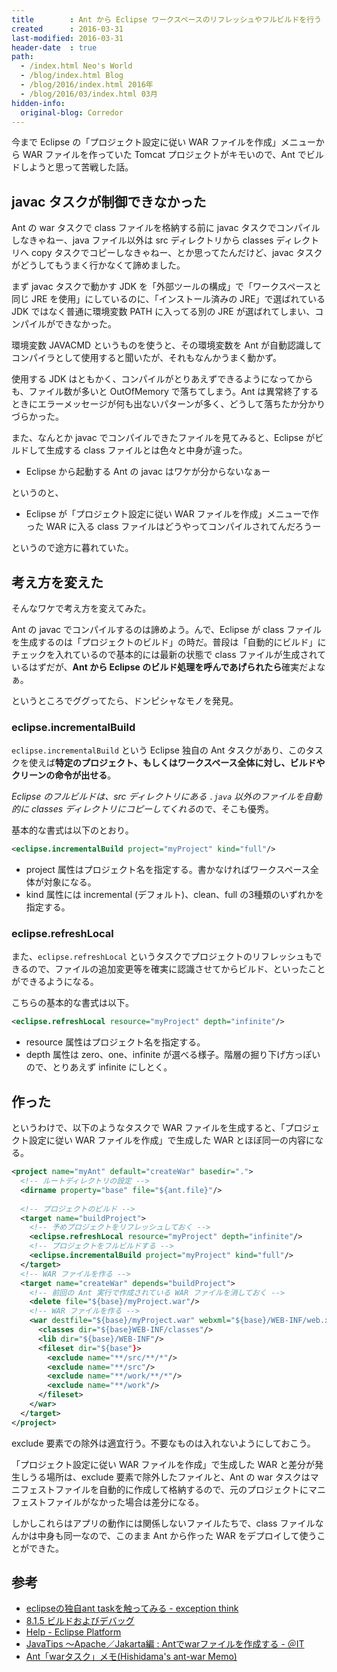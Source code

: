 ```yaml
---
title        : Ant から Eclipse ワークスペースのリフレッシュやフルビルドを行う
created      : 2016-03-31
last-modified: 2016-03-31
header-date  : true
path:
  - /index.html Neo's World
  - /blog/index.html Blog
  - /blog/2016/index.html 2016年
  - /blog/2016/03/index.html 03月
hidden-info:
  original-blog: Corredor
---
```


今まで Eclipse の「プロジェクト設定に従い WAR ファイルを作成」メニューから WAR ファイルを作っていた Tomcat プロジェクトがキモいので、Ant でビルドしようと思って苦戦した話。

## javac タスクが制御できなかった

Ant の war タスクで class ファイルを格納する前に javac タスクでコンパイルしなきゃねー、java ファイル以外は src ディレクトリから classes ディレクトリへ copy タスクでコピーしなきゃねー、とか思ってたんだけど、javac タスクがどうしてもうまく行かなくて諦めました。

まず javac タスクで動かす JDK を「外部ツールの構成」で「ワークスペースと同じ JRE を使用」にしているのに、「インストール済みの JRE」で選ばれている JDK ではなく普通に環境変数 PATH に入ってる別の JRE が選ばれてしまい、コンパイルができなかった。

環境変数 JAVACMD というものを使うと、その環境変数を Ant が自動認識してコンパイラとして使用すると聞いたが、それもなんかうまく動かず。

使用する JDK はともかく、コンパイルがとりあえずできるようになってからも、ファイル数が多いと OutOfMemory で落ちてしまう。Ant は異常終了するときにエラーメッセージが何も出ないパターンが多く、どうして落ちたか分かりづらかった。

また、なんとか javac でコンパイルできたファイルを見てみると、Eclipse がビルドして生成する class ファイルとは色々と中身が違った。

- Eclipse から起動する Ant の javac はワケが分からないなぁー

というのと、

- Eclipse が「プロジェクト設定に従い WAR ファイルを作成」メニューで作った WAR に入る class ファイルはどうやってコンパイルされてんだろうー

というので途方に暮れていた。

## 考え方を変えた

そんなワケで考え方を変えてみた。

Ant の javac でコンパイルするのは諦めよう。んで、Eclipse が class ファイルを生成するのは「プロジェクトのビルド」の時だ。普段は「自動的にビルド」にチェックを入れているので基本的には最新の状態で class ファイルが生成されているはずだが、**Ant から Eclipse のビルド処理を呼んであげられたら**確実だよなぁ。

というところでググってたら、ドンピシャなモノを発見。

### eclipse.incrementalBuild

`eclipse.incrementalBuild` という Eclipse 独自の Ant タスクがあり、このタスクを使えば**特定のプロジェクト、もしくはワークスペース全体に対し、ビルドやクリーンの命令が出せる**。

*Eclipse のフルビルドは、src ディレクトリにある `.java` 以外のファイルを自動的に classes ディレクトリにコピーしてくれる*ので、そこも優秀。

基本的な書式は以下のとおり。

```xml
<eclipse.incrementalBuild project="myProject" kind="full"/>
```

- project 属性はプロジェクト名を指定する。書かなければワークスペース全体が対象になる。
- kind 属性には incremental (デフォルト)、clean、full の3種類のいずれかを指定する。

### eclipse.refreshLocal

また、`eclipse.refreshLocal` というタスクでプロジェクトのリフレッシュもできるので、ファイルの追加変更等を確実に認識させてからビルド、といったことができるようになる。

こちらの基本的な書式は以下。

```xml
<eclipse.refreshLocal resource="myProject" depth="infinite"/>
```

- resource 属性はプロジェクト名を指定する。
- depth 属性は zero、one、infinite が選べる様子。階層の掘り下げ方っぽいので、とりあえず infinite にしとく。

## 作った

というわけで、以下のようなタスクで WAR ファイルを生成すると、「プロジェクト設定に従い WAR ファイルを作成」で生成した WAR とほぼ同一の内容になる。

```xml
<project name="myAnt" default="createWar" basedir=".">
  <!-- ルートディレクトリの設定 -->
  <dirname property="base" file="${ant.file}"/>
  
  <!-- プロジェクトのビルド -->
  <target name="buildProject">
    <!-- 予めプロジェクトをリフレッシュしておく -->
    <eclipse.refreshLocal resource="myProject" depth="infinite"/>
    <!-- プロジェクトをフルビルドする -->
    <eclipse.incrementalBuild project="myProject" kind="full"/>
  </target>
  <!-- WAR ファイルを作る -->
  <target name="createWar" depends="buildProject">
    <!-- 前回の Ant 実行で作成されている WAR ファイルを消しておく -->
    <delete file="${base}/myProject.war"/>
    <!-- WAR ファイルを作る -->
    <war destfile="${base}/myProject.war" webxml="${base}/WEB-INF/web.xml">
      <classes dir="${base}WEB-INF/classes"/>
      <lib dir="${base}/WEB-INF"/>
      <fileset dir="${base"}>
        <exclude name="**/src/**/*"/>
        <exclude name="**/src"/>
        <exclude name="**/work/**/*"/>
        <exclude name="**/work"/>
      </fileset>
    </war>
  </target>
</project>
```

exclude 要素での除外は適宜行う。不要なものは入れないようにしておこう。

「プロジェクト設定に従い WAR ファイルを作成」で生成した WAR と差分が発生しうる場所は、exclude 要素で除外したファイルと、Ant の war タスクはマニフェストファイルを自動的に作成して格納するので、元のプロジェクトにマニフェストファイルがなかった場合は差分になる。

しかしこれらはアプリの動作には関係しないファイルたちで、class ファイルなんかは中身も同一なので、このまま Ant から作った WAR をデプロイして使うことができた。

## 参考

- [eclipseの独自ant taskを触ってみる - exception think](http://d.hatena.ne.jp/kimukou_26/20131212/p1)
- [8.1.5 ビルドおよびデバッグ](http://software.fujitsu.com/jp/manual/manualfiles/M090096/B1WD1461/02Z200/B1461-00-08-01-05.html)
- [Help - Eclipse Platform](http://help.eclipse.org/mars/index.jsp?topic=%2Forg.eclipse.platform.doc.isv%2Fguide%2Fant_eclipse_tasks.htm)
- [JavaTips 〜Apache／Jakarta編 : Antでwarファイルを作成する - ＠IT](http://www.atmarkit.co.jp/ait/articles/0412/21/news095.html)
- [Ant「warタスク」メモ(Hishidama's ant-war Memo)](http://www.ne.jp/asahi/hishidama/home/tech/ant/tag/war.html)
